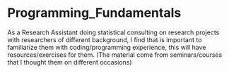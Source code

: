 # Programming_Fundamentals

As a Research Assistant doing statistical consulting on research projects with researchers of different background, I find that is important to familiarize them with coding/programming experience, this will have resources/exercises for them. (The material come from seminars/courses that I thought them on different occasions)
